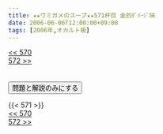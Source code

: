 ```yaml
---
title: ★★ウミガメのスープ★★571杯目 金的ﾀﾞﾒｰｼﾞ味
date: 2006-06-06T12:00:00+09:00
tags: [2006年,オカルト板]
---
```

<div class="th_left"><a href="../570"><< 570</a></div>
<div class="th_right"><a href="../572">572 >></a></div>
<br><br>
<script src="../../js/cupsoup.js"></script>
<form>
<input type="button" value="問題と解説のみにする" onClick="toggleCupsoup()">
</form>
{{< 571 >}}
<div class="th_left"><a href="../570"><< 570</a></div>
<div class="th_right"><a href="../572">572 >></a></div>